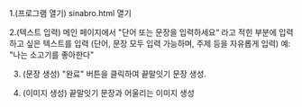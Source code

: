 1.(프로그램 열기) sinabro.html 열기

2.(텍스트 입력) 메인 페이지에서 "단어 또는 문장을 입력하세요“ 라고 적힌 부분에 입력하고 싶은 텍스트를 입력 (단어, 문장 모두 입력 가능하며, 주제 등을 자유롭게 입력) 예: "나는 소고기를 좋아한다"

3. (문장 생성) "완료" 버튼을 클릭하여 끝말잇기 문장 생성.

4. (이미지 생성) 끝말잇기 문장과 어울리는 이미지 생성
